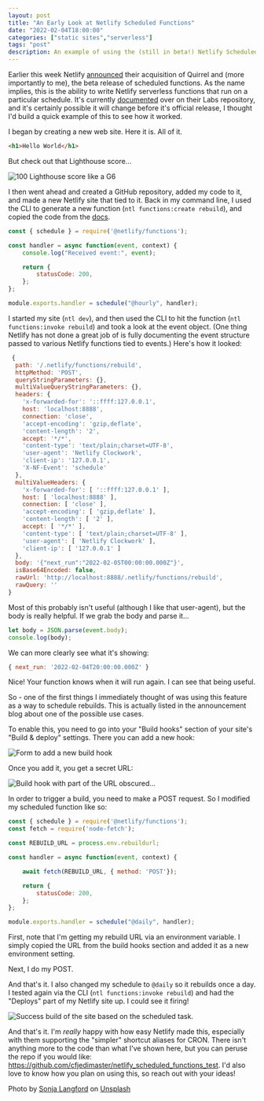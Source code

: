 ```yaml
---
layout: post
title: "An Early Look at Netlify Scheduled Functions"
date: "2022-02-04T18:00:00"
categories: ["static sites","serverless"]
tags: "post"
description: An example of using the (still in beta!) Netlify Scheduled functions feature.
---
```


Earlier this week Netlify [announced](https://www.netlify.com/blog/quirrel-joins-netlify-and-scheduled-functions-launches-in-beta) their acquisition of Quirrel and (more importantly to me), the beta release of scheduled functions. As the name implies, this is the ability to write Netlify serverless functions that run on a particular schedule. It's currently [documented](https://github.com/netlify/labs/blob/main/features/scheduled-functions/documentation/README.md) over on their Labs repository, and it's certainly possible it will change before it's official release, I thought I'd build a quick example of this to see how it worked.

I began by creating a new web site. Here it is. All of it.

```html
<h1>Hello World</h1>
```

But check out that Lighthouse score...

<p>
<img src="https://static.raymondcamden.com/images/2022/02/ns1.jpg" alt="100 Lighthouse score like a G6" class="lazyload imgborder imgcenter">
</p>

I then went ahead and created a GitHub repository, added my code to it, and made a new Netlify site that tied to it. Back in my command line, I used the CLI to generate a new function (`ntl functions:create rebuild`), and copied the code from the [docs](https://github.com/netlify/labs/blob/main/features/scheduled-functions/documentation/README.md). 

```js
const { schedule } = require('@netlify/functions');

const handler = async function(event, context) {
    console.log("Received event:", event);

    return {
        statusCode: 200,
    };
};

module.exports.handler = schedule("@hourly", handler);
```

I started my site (`ntl dev`), and then used the CLI to hit the function (`ntl functions:invoke rebuild`) and took a look at the event object. (One thing Netlify has not done a great job of is fully documenting the event structure passed to various Netlify functions tied to events.) Here's how it looked:

```js
 {
  path: '/.netlify/functions/rebuild',
  httpMethod: 'POST',
  queryStringParameters: {},
  multiValueQueryStringParameters: {},
  headers: {
    'x-forwarded-for': '::ffff:127.0.0.1',
    host: 'localhost:8888',
    connection: 'close',
    'accept-encoding': 'gzip,deflate',
    'content-length': '2',
    accept: '*/*',
    'content-type': 'text/plain;charset=UTF-8',
    'user-agent': 'Netlify Clockwork',
    'client-ip': '127.0.0.1',
    'X-NF-Event': 'schedule'
  },
  multiValueHeaders: {
    'x-forwarded-for': [ '::ffff:127.0.0.1' ],
    host: [ 'localhost:8888' ],
    connection: [ 'close' ],
    'accept-encoding': [ 'gzip,deflate' ],
    'content-length': [ '2' ],
    accept: [ '*/*' ],
    'content-type': [ 'text/plain;charset=UTF-8' ],
    'user-agent': [ 'Netlify Clockwork' ],
    'client-ip': [ '127.0.0.1' ]
  },
  body: '{"next_run":"2022-02-05T00:00:00.000Z"}',
  isBase64Encoded: false,
  rawUrl: 'http://localhost:8888/.netlify/functions/rebuild',
  rawQuery: ''
}
```

Most of this probably isn't useful (although I like that user-agent), but the body is really helpful. If we grab the body and parse it...

```js
let body = JSON.parse(event.body);
console.log(body);
```

We can more clearly see what it's showing:

```js
{ next_run: '2022-02-04T20:00:00.000Z' }
```

Nice! Your function knows when it will run again. I can see that being useful. 

So - one of the first things I immediately thought of was using this feature as a way to schedule rebuilds. This is actually listed in the announcement blog about one of the possible use cases. 

To enable this,  you need to go into your "Build hooks" section of your site's "Build &amp; deploy" settings. There you can add a new hook:

<p>
<img src="https://static.raymondcamden.com/images/2022/02/ns2.jpg" alt="Form to add a new build hook" class="lazyload imgborder imgcenter">
</p>

Once you add it, you get a secret URL:

<p>
<img src="https://static.raymondcamden.com/images/2022/02/ns3.jpg" alt="Build hook with part of the URL obscured..." class="lazyload imgborder imgcenter">
</p>

In order to trigger a build, you need to make a POST request. So I modified my scheduled function like so:

```js
const { schedule } = require('@netlify/functions');
const fetch = require('node-fetch');

const REBUILD_URL = process.env.rebuildurl;

const handler = async function(event, context) {

    await fetch(REBUILD_URL, { method: 'POST'});

    return {
        statusCode: 200,
    };
};

module.exports.handler = schedule("@daily", handler);
```

First, note that I'm getting my rebuild URL via an environment variable. I simply copied the URL from the build hooks section and added it as a new environment setting. 

Next, I do my POST.

And that's it. I also changed my schedule to `@daily` so it rebuilds once a day. I tested again via the CLI (`ntl functions:invoke rebuild`) and had the "Deploys" part of my Netlify site up. I could see it firing!

<p>
<img src="https://static.raymondcamden.com/images/2022/02/ns4.jpg" alt="Success build of the site based on the scheduled task." class="lazyload imgborder imgcenter">
</p>

And that's it. I'm *really* happy with how easy Netlify made this, especially with them supporting the "simpler" shortcut aliases for CRON. There isn't anything more to the code than what I've shown here, but you can peruse the repo if you would like: <https://github.com/cfjedimaster/netlify_scheduled_functions_test>. I'd also love to know how you plan on using this, so reach out with your ideas!

Photo by <a href="https://unsplash.com/@sonjalangford?utm_source=unsplash&utm_medium=referral&utm_content=creditCopyText">Sonja Langford</a> on <a href="https://unsplash.com/s/photos/schedule?utm_source=unsplash&utm_medium=referral&utm_content=creditCopyText">Unsplash</a>
  